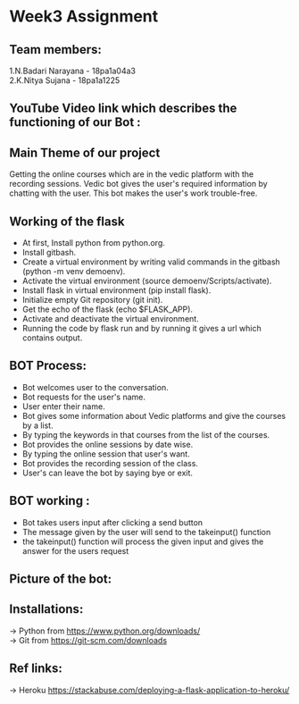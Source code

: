 # Week3 Assignment

## Team members:
1.N.Badari Narayana - 18pa1a04a3<br/>
2.K.Nitya Sujana - 18pa1a1225

## YouTube Video link which describes the functioning of our Bot :

## Main Theme of our project
Getting the online courses which are in the vedic platform with the recording sessions. Vedic bot gives the user's required information by chatting with the user. This bot makes the user's work trouble-free. 

## Working of the flask
* At first, Install python from python.org.
* Install gitbash.
* Create a virtual environment by writing valid commands in the gitbash (python -m venv demoenv).
* Activate the virtual environment (source demoenv/Scripts/activate).
* Install flask in virtual environment (pip install flask).
* Initialize empty Git repository (git init).
* Get the echo of the flask (echo $FLASK_APP).
* Activate and deactivate the virtual environment.
* Running the code by flask run and by running it gives a url which contains output.

## BOT Process:
* Bot welcomes user to the conversation.
* Bot requests for the user's name.
* User enter their name.
* Bot gives some information about Vedic platforms and give the courses by a list.
* By typing the keywords in that courses from the list of the courses.
* Bot provides the online sessions by date wise.
* By typing the online session that user's want.
* Bot provides the recording session of the class.
* User's can leave the bot by saying bye or exit.


## BOT working :
* Bot takes users input after clicking a send button
* The message given by the user will send to the takeinput() function
* the takeinput() function will process the given input and gives the answer for the users request

## Picture of the bot:


## Installations:
-> Python from https://www.python.org/downloads/ <br/>
-> Git from https://git-scm.com/downloads
## Ref links:
-> Heroku https://stackabuse.com/deploying-a-flask-application-to-heroku/

